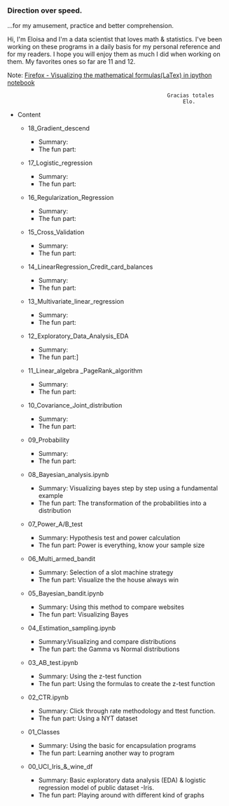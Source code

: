 ### Direction over speed.

...for my amusement, practice and better comprehension.


Hi, I'm Eloisa and I'm a data scientist that loves math & statistics. I've been working on these programs in a daily basis for my personal reference and for my readers. I hope you will enjoy them as much I did when working on them. My favorites ones so far are 11 and 12.

Note: [Firefox - Visualizing the mathematical formulas(LaTex) in ipython notebook](http://docs.mathjax.org/en/latest/installation.html#firefox-and-local-fonts) 

                                                       Gracias totales
                                                            Elo.

- Content
  * 18_Gradient_descend
  	- Summary:
  	- The fun part:
  	
  * 17_Logistic_regression
    - Summary:
  	- The fun part:
  	
  * 16_Regularization_Regression
  	- Summary:
  	- The fun part:
  	
  * 15_Cross_Validation
  	- Summary:
  	- The fun part:
  	
  * 14_LinearRegression_Credit_card_balances
  	- Summary:
  	- The fun part:
  	
  * 13_Multivariate_linear_regression
  	- Summary:
  	- The fun part:
  	  	
  * 12_Exploratory_Data_Analysis_EDA
  	- Summary:
  	- The fun part:]
  	
  * 11_Linear_algebra  _PageRank_algorithm
  	- Summary:
  	- The fun part:
  	
  * 10_Covariance_Joint_distribution
  	- Summary:
  	- The fun part:
  	
  * 09_Probability
  	- Summary:
  	- The fun part:
  	
  * 08_Bayesian_analysis.ipynb
  	- Summary: Visualizing bayes step by step using a fundamental example
  	- The fun part: The transformation of the probabilities into a distribution
  	
  * 07_Power_A/B_test
    - Summary: Hypothesis test and power calculation
  	- The fun part: Power is everything, know your sample size 
  
  * 06_Multi_armed_bandit
  	- Summary: Selection of a slot machine strategy 
  	- The fun part: Visualize the the house always win
  
  * 05_Bayesian_bandit.ipynb
  	- Summary: Using this method to compare websites
  	- The fun part: Visualizing Bayes
  
  * 04_Estimation_sampling.ipynb
   	- Summary:Visualizing and compare distributions
  	- The fun part: the Gamma vs Normal distributions
  
  * 03_AB_test.ipynb
    - Summary: Using the z-test function
  	- The fun part: Using the formulas to create the z-test function
  
  * 02_CTR.ipynb
    - Summary: Click through rate methodology and ttest function.
  	- The fun part: Using a NYT dataset 
  
  * 01_Classes
  	- Summary: Using the basic for encapsulation programs
  	- The fun part: Learning another way to program
  
  * 00_UCI_Iris_&_wine_df
  	- Summary: Basic exploratory data analysis (EDA) & logistic regression model of public dataset -Iris.
  	- The fun part: Playing around with different kind of graphs
  


  
  
  
  
  
  
  
  
  
  
  
  
  
 



